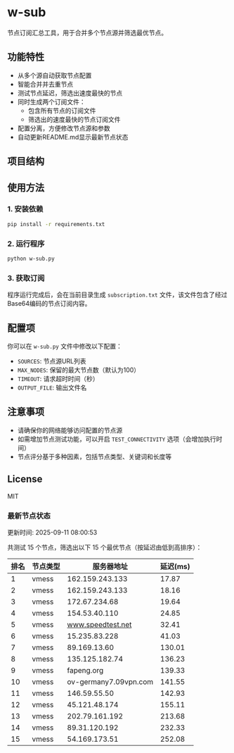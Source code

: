 # w-sub

节点订阅汇总工具，用于合并多个节点源并筛选最优节点。

## 功能特性

- 从多个源自动获取节点配置
- 智能合并并去重节点
- 测试节点延迟，筛选出速度最快的节点
- 同时生成两个订阅文件：
  - 包含所有节点的订阅文件
  - 筛选出的速度最快的节点订阅文件
- 配置分离，方便修改节点源和参数
- 自动更新README.md显示最新节点状态

## 项目结构

## 使用方法

### 1. 安装依赖

```bash
pip install -r requirements.txt
```

### 2. 运行程序

```bash
python w-sub.py
```

### 3. 获取订阅

程序运行完成后，会在当前目录生成 `subscription.txt` 文件，该文件包含了经过Base64编码的节点订阅内容。

## 配置项

你可以在 `w-sub.py` 文件中修改以下配置：

- `SOURCES`: 节点源URL列表
- `MAX_NODES`: 保留的最大节点数（默认为100）
- `TIMEOUT`: 请求超时时间（秒）
- `OUTPUT_FILE`: 输出文件名

## 注意事项

- 请确保你的网络能够访问配置的节点源
- 如需增加节点测试功能，可以开启 `TEST_CONNECTIVITY` 选项（会增加执行时间）
- 节点评分基于多种因素，包括节点类型、关键词和长度等

## License

MIT

### 最新节点状态

更新时间: 2025-09-11 08:00:53

共测试 15 个节点，筛选出以下 15 个最优节点（按延迟由低到高排序）：

| 排名 | 节点类型 | 服务器地址 | 延迟(ms) |
|------|----------|------------|----------|
| 1 | vmess | 162.159.243.133 | 17.87 |
| 2 | vmess | 162.159.243.133 | 18.16 |
| 3 | vmess | 172.67.234.68 | 19.64 |
| 4 | vmess | 154.53.40.110 | 24.85 |
| 5 | vmess | www.speedtest.net | 32.41 |
| 6 | vmess | 15.235.83.228 | 41.03 |
| 7 | vmess | 89.169.13.60 | 130.01 |
| 8 | vmess | 135.125.182.74 | 136.23 |
| 9 | vmess | fapeng.org | 139.33 |
| 10 | vmess | ov-germany7.09vpn.com | 141.55 |
| 11 | vmess | 146.59.55.50 | 142.93 |
| 12 | vmess | 45.121.48.174 | 155.11 |
| 13 | vmess | 202.79.161.192 | 213.68 |
| 14 | vmess | 89.31.120.192 | 232.33 |
| 15 | vmess | 54.169.173.51 | 252.08 |
